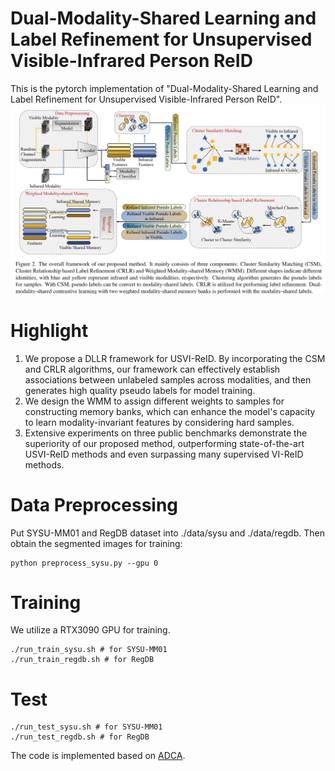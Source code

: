 # Dual-Modality-Shared Learning and Label Refinement for Unsupervised Visible-Infrared Person ReID 
This is the pytorch implementation of "Dual-Modality-Shared Learning and Label Refinement for Unsupervised Visible-Infrared Person ReID".
![framework.png](figs%2Fframework.png)

# Highlight
1. We propose a DLLR framework for USVI-ReID. By incorporating the CSM and CRLR algorithms, our framework can effectively establish associations between unlabeled samples across modalities, and then generates high quality pseudo labels for model training.
2. We design the WMM to assign different weights to samples for constructing memory banks, which can enhance the model's capacity to learn modality-invariant features by considering hard samples.
3. Extensive experiments on three public benchmarks demonstrate the superiority of our proposed method, outperforming state-of-the-art USVI-ReID methods and even surpassing many supervised VI-ReID methods.

# Data Preprocessing
Put SYSU-MM01 and RegDB dataset into ./data/sysu and ./data/regdb. Then obtain the segmented images for training:

```shell
python preprocess_sysu.py --gpu 0
```

# Training
We utilize a RTX3090 GPU for training.
```shell
./run_train_sysu.sh # for SYSU-MM01 
./run_train_regdb.sh # for RegDB
```


# Test

```shell
./run_test_sysu.sh # for SYSU-MM01 
./run_test_regdb.sh # for RegDB
```

The code is implemented based on [ADCA](https://github.com/yangbincv/ADCA).
